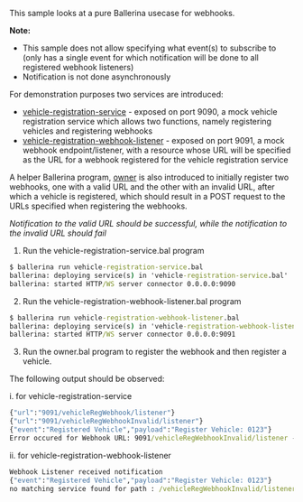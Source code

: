This sample looks at a pure Ballerina usecase for webhooks.

**Note:** 
 * This sample does not allow specifying what event(s) to subscribe to (only has a single event for which notification 
 will be done to all registered webhook listeners)
 * Notification is not done asynchronously 

For demonstration purposes two services are introduced:
* [vehicle-registration-service](vehicle-registration-service.bal) - exposed on port 9090, a mock vehicle registration 
service which allows two functions, namely registering vehicles and registering webhooks
* [vehicle-registration-webhook-listener](vehicle-registration-webhook-listener.bal) - exposed on port 9091, a mock 
webhook endpoint/listener, with a resource whose URL will be specified as the URL for a webhook registered for the 
vehicle registration service

A helper Ballerina program, [owner](owner.bal) is also introduced to initially register two webhooks, one with a valid 
URL and the other with an invalid URL, after which a vehicle is registered, which should result in a POST request to the 
 URLs specified when registering the webhooks.

*Notification to the valid URL should be successful, while the notification to the invalid URL should fail*


1. Run the vehicle-registration-service.bal program
```cmd
$ ballerina run vehicle-registration-service.bal
ballerina: deploying service(s) in 'vehicle-registration-service.bal'
ballerina: started HTTP/WS server connector 0.0.0.0:9090
```

2. Run the vehicle-registration-webhook-listener.bal program
```cmd
$ ballerina run vehicle-registration-webhook-listener.bal
ballerina: deploying service(s) in 'vehicle-registration-webhook-listener.bal'
ballerina: started HTTP/WS server connector 0.0.0.0:9091
```

3. Run the owner.bal program to register the webhook and then register a vehicle.
 
The following output should be observed:

i. for vehicle-registration-service
```cmd
{"url":"9091/vehicleRegWebhook/listener"}
{"url":"9091/vehicleRegWebhookInvalid/listener"}
{"event":"Registered Vehicle","payload":"Register Vehicle: 0123"}
Error occured for Webhook URL: 9091/vehicleRegWebhookInvalid/listener - 404
```

ii. for vehicle-registration-webhook-listener
```cmd
Webhook Listener received notification
{"event":"Registered Vehicle","payload":"Register Vehicle: 0123"}
no matching service found for path : /vehicleRegWebhookInvalid/listener
```